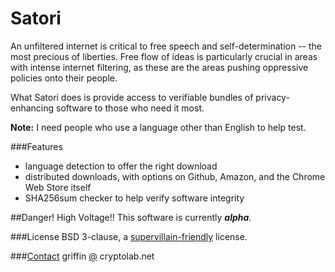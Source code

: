 Satori
=======

An unfiltered internet is critical to free speech and self-determination -- the most precious of liberties. Free flow of ideas is particularly crucial in areas with intense internet filtering, as these are the areas pushing oppressive policies onto their people.

What Satori does is provide access to verifiable bundles of privacy-enhancing software to those who need it most.

**Note:** I need people who use a language other than English to help test.

###Features
* language detection to offer the right download
* distributed downloads, with options on Github, Amazon, and the Chrome Web Store itself
* SHA256sum checker to help verify software integrity

##Danger! High Voltage!!
This software is currently ***alpha***.

###License
BSD 3-clause, a [supervillain-friendly](http://i.imgur.com/1xV099o.jpg) license.

###[Contact](https://github.com/glamrock/contact)
griffin [@](at) cryptolab.net
